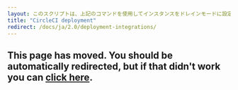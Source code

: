 ```yaml
---
layout: このスクリプトは、上記のコマンドを使用してインスタンスをドレインモードに設定し、インスタンス上で実行中のジョブをモニタリングし、ジョブが完了するのを待ってからインスタンスを終了します。
title: "CircleCI deployment"
redirect: /docs/ja/2.0/deployment-integrations/
---
```


<h2>This page has moved. You should be automatically redirected, but if that didn't work you can <a href="/docs/2.0/deployment-integrations/">click here</a>.</h2>

